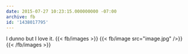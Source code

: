 ```yaml
---
date: 2015-07-27 10:23:15.000000000 -07:00
archive: fb
id: '1438017795'
---
```


I dunno but I love it.
{{< fb/images >}}
{{< fb/image src="image.jpg" />}}
{{< /fb/images >}}
